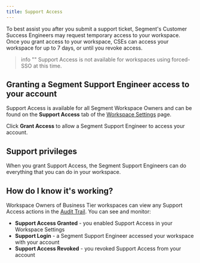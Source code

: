 ```yaml
---
title: Support Access
---
```

To best assist you after you submit a support ticket, Segment's Customer Success Engineers may request temporary access to your workspace. Once you grant access to your workspace, CSEs can access your workspace for up to 7 days, or until you revoke access.

> info ""
> Support Access is not available for workspaces using forced-SSO at this time.

## Granting a Segment Support Engineer access to your account
Support Access is available for all Segment Workspace Owners and can be found on the **Support Access** tab of the  [Workspace Settings](https://app.segment.com/goto-my-workspace/settings/support-access) page.

Click **Grant Access** to allow a Segment Support Engineer to access your account.


## Support privileges

When you grant Support Access, the Segment Support Engineers can do everything that you can do in your workspace.

## How do I know it's working?

Workspace Owners of Business Tier workspaces can view any Support Access actions in the [Audit Trail](/docs/segment-app/iam/audit-trail). You can see and monitor:

- **Support Access Granted** - you enabled Support Access in your Workspace Settings
- **Support Login** - a Segment Support Engineer accessed your workspace with your account
- **Support Access Revoked**  - you revoked Support Access from your account
